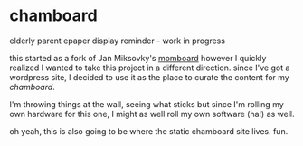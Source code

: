 # chamboard

elderly parent epaper display reminder - work in progress

this started as a fork of Jan Miksovky's [momboard](https://github.com/JanMiksovsky/momboard ) however I quickly realized I wanted to take this project in a different direction.  since I've got a wordpress site, I decided to use it as the place to curate the content for my *chamboard*.

I'm throwing things at the wall, seeing what sticks but since I'm rolling my own hardware for this one, I might as well roll my own software (ha!) as well.

oh yeah, this is also going to be where the static chamboard site lives.  fun.

